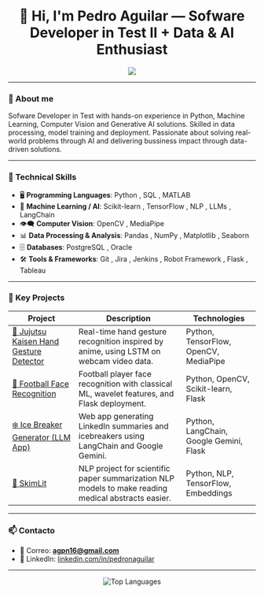 <h1 align="center">👋 Hi, I'm Pedro Aguilar — Sofware Developer in Test II + Data & AI Enthusiast</h1>

<p align="center">
  <img src="https://readme-typing-svg.demolab.com/?lines=Developer+in+Test+%7C+Machine+Learning+%7C+Data+Scientist&center=true&width=600&height=45">
</p>

---

### 🚀 About me

Sofware Developer in Test with hands-on experience in Python, Machine Learning, Computer Vision and Generative AI solutions. Skilled in data processing, model training and deployment. Passionate about solving real-world problems through AI and delivering bussiness impact through data-driven solutions.

---

### 🧠 Technical Skills

- 🖥️ **Programming Languages**: Python , SQL , MATLAB 
- 🤖 **Machine Learning / AI**: Scikit-learn , TensorFlow , NLP , LLMs , LangChain 
- 👁️‍🗨️ **Computer Vision**: OpenCV , MediaPipe 
- 📊 **Data Processing & Analysis**: Pandas , NumPy , Matplotlib , Seaborn 
- 🗄️ **Databases**: PostgreSQL , Oracle 
- 🛠️ **Tools & Frameworks**: Git , Jira , Jenkins , Robot Framework , Flask , Tableau 


---

### 📁 Key Projects

| Project | Description | Technologies |
|---------|-------------|--------------|
| [🤟 Jujutsu Kaisen Hand Gesture Detector](https://github.com/Pedro1697/Jujutsu-Kaisen-Hand-Gesture-Detector) | Real-time hand gesture recognition inspired by anime, using LSTM on webcam video data. | Python, TensorFlow, OpenCV, MediaPipe |
| [🎯 Football Face Recognition](https://github.com/Pedro1697/football_classifier_deploy) | Football player face recognition with classical ML, wavelet features, and Flask deployment. | Python, OpenCV, Scikit-learn, Flask |
| [❄️ Ice Breaker Generator (LLM App)](https://github.com/Pedro1697/ice_breaker_generator) | Web app generating LinkedIn summaries and icebreakers using LangChain and Google Gemini. | Python, LangChain, Google Gemini, Flask |
| [📄 SkimLit](https://github.com/Pedro1697/SkimLit_Project) | NLP project for scientific paper summarization NLP models to make reading medical abstracts easier. | Python, NLP, TensorFlow, Embeddings |

---

### 📫 Contacto

- 📧 Correo: **agpn16@gmail.com**
- 💼 LinkedIn: [linkedin.com/in/pedronaguilar](https://linkedin.com/in/pedronaguilar)

---

<p align="center">
  <img src="https://github-readme-stats.vercel.app/api/top-langs/?username=Pedro1697&layout=compact&theme=radical" alt="Top Languages">
</p>
